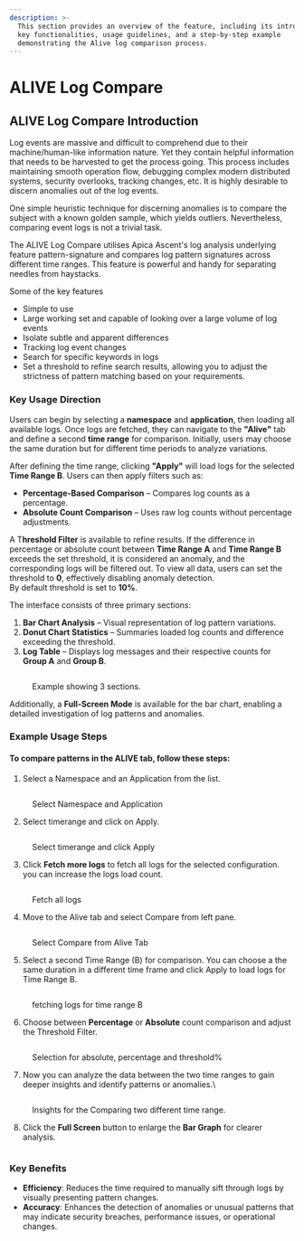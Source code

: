 ```yaml
---
description: >-
  This section provides an overview of the feature, including its introduction,
  key functionalities, usage guidelines, and a step-by-step example
  demonstrating the Alive log comparison process.
---
```


# ALIVE Log Compare

## ALIVE Log Compare Introduction

Log events are massive and difficult to comprehend due to their machine/human-like information nature. Yet they contain helpful information that needs to be harvested to get the process going. This process includes maintaining smooth operation flow, debugging complex modern distributed systems, security overlooks, tracking changes, etc. It is highly desirable to discern anomalies out of the log events.

One simple heuristic technique for discerning anomalies is to compare the subject with a known golden sample, which yields outliers. Nevertheless, comparing event logs is not a trivial task. &#x20;

The ALIVE Log Compare utilises Apica Ascent's log analysis underlying feature pattern-signature and compares log pattern signatures across different time ranges. This feature is powerful and handy for separating needles from haystacks. &#x20;

Some of the key features

* Simple to use
* Large working set and capable of looking over a large volume of log events
* Isolate subtle and apparent differences
* Tracking log event changes
* Search for specific keywords in logs
* Set a threshold to refine search results, allowing you to adjust the strictness of pattern matching based on your requirements.

### Key Usage Direction

Users can begin by selecting a **namespace** and **application**, then loading all available logs. Once logs are fetched, they can navigate to the **"Alive"** tab and define a second **time range** for comparison. Initially, users may choose the same duration but for different time periods to analyze variations.

After defining the time range, clicking **"Apply"** will load logs for the selected **Time Range B**. Users can then apply filters such as:

* **Percentage-Based Comparison** – Compares log counts as a percentage.
* **Absolute Count Comparison** – Uses raw log counts without percentage adjustments.

A T**hreshold Filter** is available to refine results. If the difference in percentage or absolute count between **Time Range A** and **Time Range B** exceeds the set threshold, it is considered an anomaly, and the corresponding logs will be filtered out. To view all data, users can set the threshold to **0**, effectively disabling anomaly detection.\
By default threshold is set to **10%**.

The interface consists of three primary sections:

1. **Bar Chart Analysis** – Visual representation of log pattern variations.
2. **Donut Chart Statistics** – Summaries loaded log counts and difference exceeding the threshold.
3. **Log Table** – Displays log messages and their respective counts for **Group A** and **Group B**.

<figure><img src="../../.gitbook/assets/image (343).png" alt=""><figcaption><p>Example showing 3 sections.</p></figcaption></figure>



Additionally, a **Full-Screen Mode** is available for the bar chart, enabling a detailed investigation of log patterns and anomalies.

### Example Usage Steps

#### To compare patterns in the ALIVE tab, follow these steps:

1. Select a Namespace and an Application from the list.

<figure><img src="../../.gitbook/assets/image (333).png" alt=""><figcaption><p>Select Namespace and Application</p></figcaption></figure>

2. Select timerange and click on Apply.

<figure><img src="../../.gitbook/assets/image (336).png" alt=""><figcaption><p>Select timerange and click Apply</p></figcaption></figure>

3. Click **Fetch more logs** to fetch all logs for the selected configuration. you can increase the logs load count.

<figure><img src="../../.gitbook/assets/image (337).png" alt=""><figcaption><p>Fetch all logs</p></figcaption></figure>

4. Move to the Alive tab and select Compare from left pane.

<figure><img src="../../.gitbook/assets/image (338).png" alt=""><figcaption><p>Select Compare from Alive Tab</p></figcaption></figure>

5. Select a second Time Range (B) for comparison. You can choose a  the same duration in a different time frame and click Apply to load logs for Time Range B.

<figure><img src="../../.gitbook/assets/image (339).png" alt=""><figcaption><p>fetching logs for time range B</p></figcaption></figure>

6. Choose between **Percentage** or **Absolute** count comparison and adjust the Threshold Filter.

<figure><img src="../../.gitbook/assets/image (341).png" alt=""><figcaption><p>Selection for absolute, percentage and threshold%</p></figcaption></figure>

7. Now you can analyze the data between the two time ranges to gain deeper insights and identify patterns or anomalies.\


<figure><img src="../../.gitbook/assets/image (343).png" alt=""><figcaption><p>Insights for the Comparing two different time range.</p></figcaption></figure>

8. Click the **Full Screen** button to enlarge the **Bar Graph** for clearer analysis.

<figure><img src="../../.gitbook/assets/image (342).png" alt=""><figcaption></figcaption></figure>

### Key Benefits

* **Efficiency**: Reduces the time required to manually sift through logs by visually presenting pattern changes.
* **Accuracy**: Enhances the detection of anomalies or unusual patterns that may indicate security breaches, performance issues, or operational changes.
